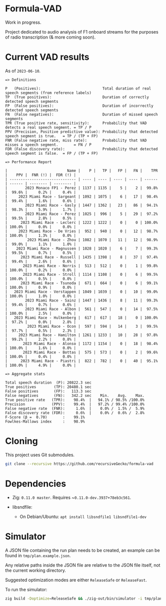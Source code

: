 # Formula-VAD

Work in progress.

Project dedicated to audio analysis of F1 onboard streams for the purposes of radio transcription (& more coming soon).


# Current VAD results

As of `2023-06-10`.

```
=> Definitions

P   (Positives):                            Total duration of real speech segments (from reference labels)
TP  (True positives):                       Duration of correctly detected speech segments
FP  (False positives):                      Duration of incorrectly detected speech segments
FN  (False negatives):                      Duration of missed speech segments
TPR (True positive rate, sensitivity):      Probability that VAD detects a real speech segment. = TP / P 
PPV (Precision, Positive predictive value): Probability that detected speech segment is true.   = TP / (TP + FP) 
FNR (False negative rate, miss rate):       Probability that VAD misses a speech segment.       = FN / P 
FDR (False discovery rate):                 Probability that detected speech segment is false.  = FP / (TP + FP) 

=> Performance Report

|                           Name |    P |   TP |   FP |   FN |    TPR |    PPV |  FNR (!) |  FDR (!) |
| ------------------------------ | ---- | ---- | ---- | ---- | ------ | ------ | -------- | -------- |
|        2023 Monaco FP1 - Perez | 1137 | 1135 |    5 |    2 |  99.8% |  99.6% |     0.2% |     0.4% |
|     2023 Miami Race - Sargeant | 1092 | 1075 |    6 |   17 |  98.4% |  99.4% |     1.6% |     0.6% |
|        2023 Miami Race - Gasly | 1447 | 1362 |   23 |   86 |  94.1% |  98.3% |     5.9% |     1.7% |
|        2023 Miami Race - Perez | 1025 |  996 |    5 |   29 |  97.2% |  99.5% |     2.8% |     0.5% |
|      2023 Miami Race - Leclerc | 1222 | 1222 |    0 |    0 | 100.0% | 100.0% |     0.0% |     0.0% |
|     2023 Miami Race - De Vries |  952 |  940 |    0 |   12 |  98.7% | 100.0% |     1.3% |     0.0% |
|         2023 Miami Race - Zhou | 1082 | 1070 |   11 |   12 |  98.9% |  99.0% |     1.1% |     1.0% |
|    2023 Miami Race - Magnussen | 1028 | 1020 |    6 |    7 |  99.3% |  99.5% |     0.7% |     0.5% |
|      2023 Miami Race - Russell | 1435 | 1398 |    8 |   37 |  97.4% |  99.4% |     2.6% |     0.6% |
|       2023 Miami Race - Norris |  513 |  512 |    0 |    1 |  99.8% | 100.0% |     0.2% |     0.0% |
|       2023 Miami Race - Stroll | 1114 | 1108 |    0 |    6 |  99.5% | 100.0% |     0.5% |     0.0% |
|      2023 Miami Race - Tsunoda |  671 |  664 |    0 |    6 |  99.1% | 100.0% |     0.9% |     0.0% |
|   2023 Miami Race - Verstappen | 1049 | 1039 |    0 |   10 |  99.0% | 100.0% |     1.0% |     0.0% |
|        2023 Miami Race - Sainz | 1447 | 1436 |    8 |   11 |  99.3% |  99.4% |     0.7% |     0.6% |
|        2023 Miami Race - Albon |  561 |  547 |    0 |   14 |  97.5% | 100.0% |     2.5% |     0.0% |
|   2023 Miami Race - Hulkenberg |  617 |  617 |   18 |    0 | 100.0% |  97.2% |     0.0% |     2.8% |
|         2023 Miami Race - Ocon |  597 |  594 |   14 |    3 |  99.5% |  97.7% |     0.5% |     2.3% |
|     2023 Miami Race - Hamilton | 1261 | 1233 |   10 |   28 |  97.8% |  99.2% |     2.2% |     0.8% |
|       2023 Miami Race - Alonso | 1172 | 1154 |    0 |   18 |  98.4% | 100.0% |     1.6% |     0.0% |
|       2023 Miami Race - Bottas |  575 |  573 |    0 |    2 |  99.6% | 100.0% |     0.4% |     0.0% |
|      2023 Miami Race - Piastri |  822 |  782 |    0 |   40 |  95.1% | 100.0% |     4.9% |     0.0% |

=> Aggregate stats 

Total speech duration  (P): 20822.3 sec
True positives        (TP): 20480.1 sec
False positives       (FP):   113.3 sec
False negatives       (FN):   342.2 sec    Min.    Avg.    Max. 
True positive rate   (TPR):    98.4%  |   94.1% / 98.5% /100.0% 
Precision            (PPV):    99.4%  |   97.2% / 99.4% /100.0% 
False negative rate  (FNR):     1.6%  |    0.0% /  1.5% /  5.9% 
False discovery rate (FDR):     0.6%  |    0.0% /  0.6% /  2.8% 
F-Score (β =  0.70)       :    99.1% 
Fowlkes-Mallows index     :    98.9% 
```

# Cloning

This project uses Git submodules.

```bash
git clone --recursive https://github.com/recursiveGecko/formula-vad
```

# Dependencies

* Zig: `0.11.0 master`. Requires ~`0.11.0-dev.3937+78eb3c561`.

* libsndfile:

  * On Debian/Ubuntu: `apt install libsndfile1 libsndfile1-dev`


# Simulator

A JSON file containing the run plan needs to be created, an example can be found in `tmp/plan.example.json`.

Any relative paths inside the JSON file are relative to the JSON file itself, not the current working directory.

Suggested optimization modes are either `ReleaseSafe` or `ReleaseFast`.

To run the simulator:

```bash
zig build -Doptimize=ReleaseSafe && ./zig-out/bin/simulator -i tmp/plan.json
```
